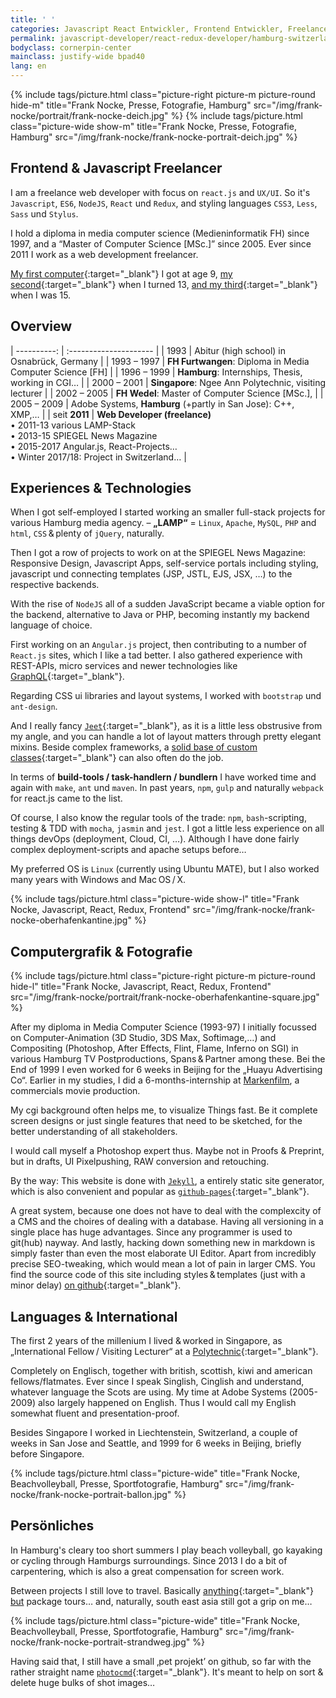 ```yaml
---
title: ' '
categories: Javascript React Entwickler, Frontend Entwickler, Freelancer, Schweiz, Freelancer, Freiberufler, Zürich, Bern, Hamburg
permalink: javascript-developer/react-redux-developer/hamburg-switzerland/frank-nocke/
bodyclass: cornerpin-center
mainclass: justify-wide bpad40
lang: en
---
```



{% include tags/picture.html
  class="picture-right picture-m picture-round hide-m"
  title="Frank Nocke, Presse, Fotografie, Hamburg"
  src="/img/frank-nocke/portrait/frank-nocke-deich.jpg"
%}
{% include tags/picture.html
  class="picture-wide show-m"
  title="Frank Nocke, Presse, Fotografie, Hamburg"
  src="/img/frank-nocke/frank-nocke-portrait-deich.jpg"
%}


## Frontend & Javascript Freelancer

I am a freelance web developer with focus on `react.js` and `UX/UI`. So it's `Javascript`, `ES6`, `NodeJS`, `React` und `Redux`, and styling languages `CSS3`, `Less`, `Sass` und `Stylus`.

I hold a diploma in media computer science (Medieninformatik FH) since 1997, and a “Master of Computer Science [MSc.]” since 2005. Ever since 2011 I work as a web development freelancer.


[My first computer](https://de.wikipedia.org/wiki/Sinclair_ZX81){:target="_blank"} I got at age 9, [my second](https://de.wikipedia.org/wiki/Apple_IIe){:target="_blank"} when I turned 13, [and my third](https://de.wikipedia.org/wiki/Amiga_500){:target="_blank"} when I was 15.

## Overview

| ----------: | :---------------------                                       |
|        1993 | Abitur (high school) in Osnabrück, Germany                   |
| 1993 – 1997 | **FH Furtwangen**: Diploma in Media Computer Science [FH]    |
| 1996 – 1999 | **Hamburg**: Internships, Thesis, working in CGI…            |
| 2000 – 2001 | **Singapore**: Ngee Ann Polytechnic, visiting lecturer       |
| 2002 – 2005 | **FH Wedel**: Master of Computer Science [MSc.],             |
| 2005 – 2009 | Adobe Systems, **Hamburg** (+partly in San Jose): C++, XMP,… |
| seit **2011** | **Web Developer (freelance)** <br> • 2011-13 various LAMP-Stack <br>• 2013-15 SPIEGEL News Magazine<br>• 2015-2017 Angular.js, React-Projects… <br>• Winter 2017/18: Project in Switzerland…  |


## Experiences & Technologies

When I got self-employed I started working an smaller full-stack projects for various Hamburg media agency. – **„LAMP“** =&nbsp;`Linux`, `Apache`, `MySQL`, `PHP` and `html`, `CSS`&thinsp;&amp;&thinsp;plenty of `jQuery`, naturally.

Then I got a row of projects to work on at the SPIEGEL News Magazine: Responsive Design, Javascript Apps, self-service portals including styling, javascript und connecting templates (JSP, JSTL, EJS, JSX, …) to the respective backends.

With the rise of `NodeJS` all of a sudden JavaScript became a viable option for the backend, alternative to Java or PHP, becoming instantly my backend language of choice.

First working on an `Angular.js` project, then contributing to a number of `React.js` sites, which I like a tad better. I also gathered experience with REST-APIs, micro services and newer technologies like [GraphQL](http://graphql.org/learn/){:target="_blank"}.

Regarding CSS ui libraries and layout systems, I worked with `bootstrap` und `ant-design`.

And I really fancy [`Jeet`](http://jeet.gs/){:target="_blank"}, as it is a little less obstrusive from my angle, and you can handle a lot of layout matters through pretty elegant mixins. Beside complex frameworks, a [solid base of custom classes](https://github.com/nocke/musterknabe/){:target="_blank"} can also often do the job.

In terms of **build-tools / task-handlern / bundlern** I have worked time and again with `make`, `ant` und `maven`. In past years, `npm`, `gulp` and naturally `webpack` for react.js came to the list.

Of course, I also know the regular tools of the trade: `npm`, `bash`-scripting, testing &amp; TDD with `mocha`, `jasmin` and `jest`. I got a little less experience on all things devOps (deployment, Cloud, CI, …). Although I have done fairly complex deployment-scripts and apache setups before…

My preferred OS is `Linux` (currently using Ubuntu MATE), but I also worked many years with Windows and Mac&thinsp;OS&thinsp;/&thinsp;X.


{% include tags/picture.html
  class="picture-wide show-l"
  title="Frank Nocke, Javascript, React, Redux, Frontend"
  src="/img/frank-nocke/frank-nocke-oberhafenkantine.jpg"
%}

## Computergrafik & Fotografie

{% include tags/picture.html
  class="picture-right picture-m picture-round hide-l"
  title="Frank Nocke, Javascript, React, Redux, Frontend"
  src="/img/frank-nocke/portrait/frank-nocke-oberhafenkantine-square.jpg"
%}

After my diploma in Media Computer Science (1993-97) I initially focussed on Computer-Animation (3D Studio, 3DS Max, Softimage,…) and Compositing (Photoshop, After Effects, Flint, Flame, Inferno on SGI) in various Hamburg TV Post&shy;productions, Spans&thinsp;&amp;&thinsp;Partner among these. Bei the End of 1999 I even worked for 6 weeks in Beijing for the „Huayu Advertising Co“. Earlier in my studies, I did a 6-months-internship at [Markenfilm](http://www.markenfilm.com), a commercials movie production.

My cgi background often helps me, to visualize Things fast. Be it complete screen designs or just single features that need to be sketched, for the better understanding of all stakeholders.

I would call myself a Photoshop expert thus. Maybe not in Proofs & Preprint, but in drafts, UI Pixelpushing, RAW conversion and retouching.

By the way: This website is done with [`Jekyll`](https://jekyllrb.com/), a entirely static site generator, which is also convenient and popular as [`github-pages`](https://pages.github.com/){:target="_blank"}.

A great system, because one does not have to deal with the complexcity of a CMS and the choires of dealing with a database. Having all versioning in a single place has huge advantages. Since any programmer is used to git(hub) nayway. And lastly, hacking down something new in markdown is simply faster than even the most elaborate UI Editor. Apart from incredibly precise SEO-tweaking, which would mean a lot of pain in larger CMS. You find the source code of this site including styles&thinsp;&amp;&thinsp;templates (just with a minor delay) [on github](https://github.com/nocke/jekyll.nocke.de){:target="_blank"}.


## Languages & International

The first 2 years of the millenium I lived &amp;&thinsp;worked in Singapore, as „International Fellow&thinsp;/ Visiting Lecturer“ at a [Polytechnic](www.np.edu.sg/ict){:target="_blank"}.

Completely on Englisch, together with british, scottish, kiwi and american fellows/flatmates. Ever since I speak Singlish, Cinglish and understand, whatever language the Scots are using. My time at Adobe Systems (2005-2009) also largely happened on English. Thus I would call my English somewhat fluent and presentation-proof.

Besides Singapore I worked in Liechtenstein, Switzerland, a couple of weeks in San Jose and Seattle, and 1999 for 6 weeks in Beijing, briefly before Singapore.

{% include tags/picture.html
  class="picture-wide"
  title="Frank Nocke, Beachvolleyball, Presse, Sportfotografie, Hamburg"
  src="/img/frank-nocke/frank-nocke-portrait-ballon.jpg"
%}


## Persönliches

In Hamburg's cleary too short summers I play beach volleyball, go kayaking or cycling through Hamburgs surroundings. Since 2013 I do a bit of carpentering, which is also a great compensation for screen work.

Between projects I still love to travel. Basically [anything](https://medium.com/nocke/frank-nocke-hamburg-hafen-bilder-d8458e108f03){:target="_blank"} [but](https://medium.com/nocke/frank-nocke-ballonfahrt-%C3%BCber-die-alpen-bilder-b5f21d85fda7) package tours… and, naturally, south east asia still got a grip on me…

{% include tags/picture.html
  class="picture-wide"
  title="Frank Nocke, Beachvolleyball, Presse, Sportfotografie, Hamburg"
  src="/img/frank-nocke/frank-nocke-portrait-strandweg.jpg"
%}

Having said that, I still have a small ‚pet projekt’ on github, so far with the rather straight name [`photocmd`](https://github.com/nocke/photocmd){:target="_blank"}. It's meant to help on sort & delete huge bulks of shot images…
